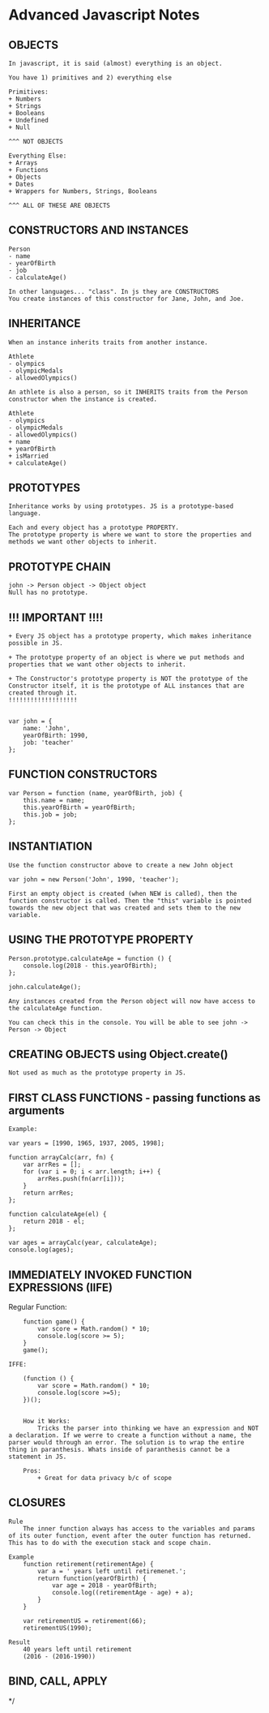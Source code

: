 # Advanced Javascript Notes

## OBJECTS 
    In javascript, it is said (almost) everything is an object.

    You have 1) primitives and 2) everything else

    Primitives:
    + Numbers
    + Strings
    + Booleans
    + Undefined
    + Null

    ^^^ NOT OBJECTS

    Everything Else:
    + Arrays
    + Functions
    + Objects
    + Dates
    + Wrappers for Numbers, Strings, Booleans

    ^^^ ALL OF THESE ARE OBJECTS

## CONSTRUCTORS AND INSTANCES

    Person 
    - name
    - yearOfBirth
    - job
    - calculateAge()

    In other languages... "class". In js they are CONSTRUCTORS
    You create instances of this constructor for Jane, John, and Joe.

## INHERITANCE
    When an instance inherits traits from another instance. 

    Athlete
    - olympics
    - olympicMedals
    - allowedOlympics()

    An athlete is also a person, so it INHERITS traits from the Person constructor when the instance is created.

    Athlete
    - olympics
    - olympicMedals
    - allowedOlympics()
    + name
    + yearOfBirth
    + isMarried
    + calculateAge()

## PROTOTYPES
    Inheritance works by using prototypes. JS is a prototype-based language.

    Each and every object has a prototype PROPERTY.
    The prototype property is where we want to store the properties and methods we want other objects to inherit.

## PROTOTYPE CHAIN
    john -> Person object -> Object object
    Null has no prototype.



## !!! IMPORTANT !!!!
    + Every JS object has a prototype property, which makes inheritance possible in JS.

    + The prototype property of an object is where we put methods and properties that we want other objects to inherit.

    + The Constructor's prototype property is NOT the prototype of the Constructor itself, it is the prototype of ALL instances that are created through it.
    !!!!!!!!!!!!!!!!!!!


    var john = {
        name: 'John',
        yearOfBirth: 1990,
        job: 'teacher'
    };

## FUNCTION CONSTRUCTORS

    var Person = function (name, yearOfBirth, job) {
        this.name = name;
        this.yearOfBirth = yearOfBirth;
        this.job = job;
    };

## INSTANTIATION

    Use the function constructor above to create a new John object

    var john = new Person('John', 1990, 'teacher');

    First an empty object is created (when NEW is called), then the function constructor is called. Then the "this" variable is pointed towards the new object that was created and sets them to the new variable.


## USING THE PROTOTYPE PROPERTY

    Person.prototype.calculateAge = function () {
        console.log(2018 - this.yearOfBirth);
    };
    
    john.calculateAge();
    
    Any instances created from the Person object will now have access to the calculateAge function.
    
    You can check this in the console. You will be able to see john -> Person -> Object
    
    
## CREATING OBJECTS using Object.create()
    
    Not used as much as the prototype property in JS.
    
## FIRST CLASS FUNCTIONS - passing functions as arguments

    Example:
    
    var years = [1990, 1965, 1937, 2005, 1998];
    
    function arrayCalc(arr, fn) {
        var arrRes = [];
        for (var i = 0; i < arr.length; i++) {
            arrRes.push(fn(arr[i]));
        }
        return arrRes;
    };
    
    function calculateAge(el) {
        return 2018 - el;
    };
    
    var ages = arrayCalc(year, calculateAge);
    console.log(ages);
    
    
## IMMEDIATELY INVOKED FUNCTION EXPRESSIONS (IIFE)
 Regular Function:
    
        function game() {
            var score = Math.random() * 10;
            console.log(score >= 5);
        }
        game();
    
    IFFE: 
    
        (function () {
            var score = Math.random() * 10;
            console.log(score >=5);
        })();
        
        
        How it Works:
            Tricks the parser into thinking we have an expression and NOT a declaration. If we werre to create a function without a name, the parser would through an error. The solution is to wrap the entire thing in paranthesis. Whats inside of paranthesis cannot be a statement in JS.
        
        Pros: 
            + Great for data privacy b/c of scope
            
## CLOSURES
    
    Rule
        The inner function always has access to the variables and params of its outer function, event after the outer function has returned. This has to do with the execution stack and scope chain.
        
    Example
        function retirement(retirementAge) {
            var a = ' years left until retiremenet.';
            return function(yearOfBirth) {
                var age = 2018 - yearOfBirth;
                console.log((retirementAge - age) + a);
            }
        }
        
        var retirementUS = retirement(66);
        retirementUS(1990);
        
    Result
        40 years left until retirement
        (2016 - (2016-1990))
    
    
## BIND, CALL, APPLY
    
    
    
    
    

    

    
    





















*/
